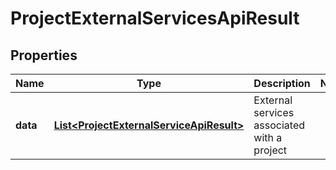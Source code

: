 

# ProjectExternalServicesApiResult


## Properties

| Name | Type | Description | Notes |
|------------ | ------------- | ------------- | -------------|
|**data** | [**List&lt;ProjectExternalServiceApiResult&gt;**](ProjectExternalServiceApiResult.md) | External services associated with a project |  |



